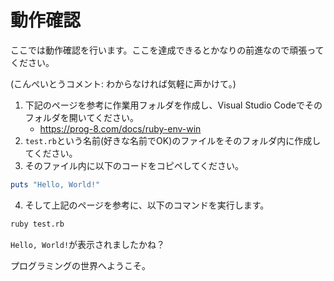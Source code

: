 # 動作確認

ここでは動作確認を行います。ここを達成できるとかなりの前進なので頑張ってください。

(こんぺいとうコメント: わからなければ気軽に声かけて。)

1. 下記のページを参考に作業用フォルダを作成し、Visual Studio Codeでそのフォルダを開いてください。
    * https://prog-8.com/docs/ruby-env-win
2. `test.rb`という名前(好きな名前でOK)のファイルをそのフォルダ内に作成してください。
3. そのファイル内に以下のコードをコピペしてください。
```ruby
puts "Hello, World!"
```
4. そして上記のページを参考に、以下のコマンドを実行します。
```sh
ruby test.rb
```

`Hello, World!`が表示されましたかね？

プログラミングの世界へようこそ。

